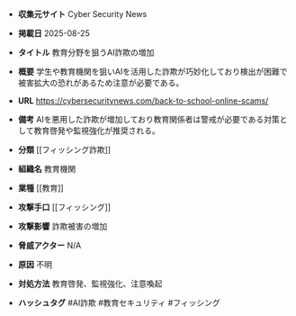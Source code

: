 - **収集元サイト**
Cyber Security News

- **掲載日**
2025-08-25

- **タイトル**
教育分野を狙うAI詐欺の増加

- **概要**
学生や教育機関を狙いAIを活用した詐欺が巧妙化しており検出が困難で被害拡大の恐れがあるため注意が必要である。

- **URL**
https://cybersecuritynews.com/back-to-school-online-scams/

- **備考**
AIを悪用した詐欺が増加しており教育関係者は警戒が必要である対策として教育啓発や監視強化が推奨される。

- **分類**
[[フィッシング詐欺]]

- **組織名**
教育機関

- **業種**
[[教育]]

- **攻撃手口**
[[フィッシング]]

- **攻撃影響**
詐欺被害の増加

- **脅威アクター**
N/A

- **原因**
不明

- **対処方法**
教育啓発、監視強化、注意喚起

- **ハッシュタグ**
#AI詐欺 #教育セキュリティ #フィッシング
